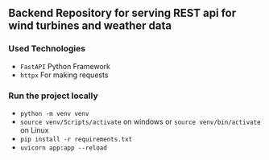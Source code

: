## Backend Repository for serving REST api for wind turbines and weather data

### Used Technologies

- `FastAPI` Python Framework
- `httpx` For making requests

### Run the project locally

- `python -m venv venv`
- `source venv/Scripts/activate` on windows or `source venv/bin/activate` on Linux
- `pip install -r requirements.txt`
- `uvicorn app:app --reload`
